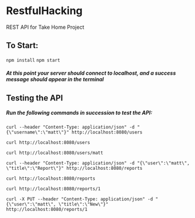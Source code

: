 # RestfulHacking
REST API for Take Home Project

## To Start:
`npm install`
`npm start`

##### At this point your server should connect to localhost, and a success message should appear in the terminal

## Testing the API
##### Run the following commands in succession to test the API:
`curl --header "Content-Type: application/json" -d "{\"username\":\"matt\"}" http://localhost:8080/users`

`curl http://localhost:8080/users`

`curl http://localhost:8080/users/matt`

`curl --header "Content-Type: application/json" -d "{\"user\":\"matt\", \"title\":\"Report\"}" http://localhost:8080/reports`

`curl http://localhost:8080/reports`

`curl http://localhost:8080/reports/1`

`curl -X PUT --header "Content-Type: application/json" -d "{\"user\":\"matt\", \"title\":\"New\"}" http://localhost:8080/reports/1`
